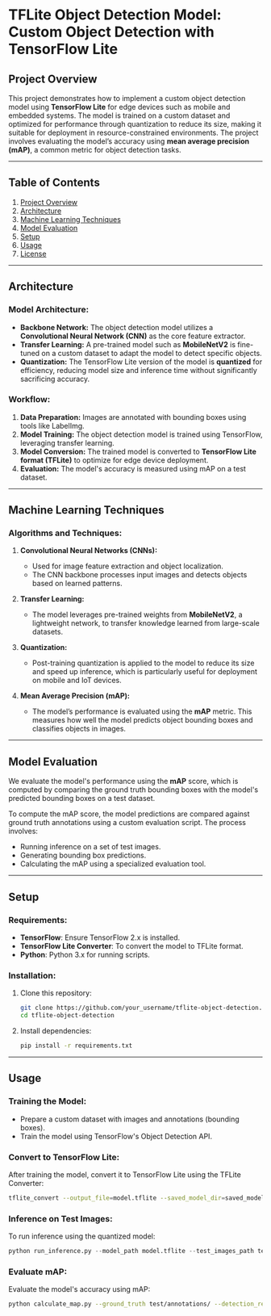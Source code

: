 # **TFLite Object Detection Model: Custom Object Detection with TensorFlow Lite**

## **Project Overview**

This project demonstrates how to implement a custom object detection model using **TensorFlow Lite** for edge devices such as mobile and embedded systems. The model is trained on a custom dataset and optimized for performance through quantization to reduce its size, making it suitable for deployment in resource-constrained environments. The project involves evaluating the model’s accuracy using **mean average precision (mAP)**, a common metric for object detection tasks.

---

## **Table of Contents**

1. [Project Overview](#project-overview)
2. [Architecture](#architecture)
3. [Machine Learning Techniques](#machine-learning-techniques)
4. [Model Evaluation](#model-evaluation)
5. [Setup](#setup)
6. [Usage](#usage)
7. [License](#license)

---

## **Architecture**

### **Model Architecture:**
- **Backbone Network:** The object detection model utilizes a **Convolutional Neural Network (CNN)** as the core feature extractor.
- **Transfer Learning:** A pre-trained model such as **MobileNetV2** is fine-tuned on a custom dataset to adapt the model to detect specific objects.
- **Quantization:** The TensorFlow Lite version of the model is **quantized** for efficiency, reducing model size and inference time without significantly sacrificing accuracy.

### **Workflow:**
1. **Data Preparation:** Images are annotated with bounding boxes using tools like LabelImg.
2. **Model Training:** The object detection model is trained using TensorFlow, leveraging transfer learning.
3. **Model Conversion:** The trained model is converted to **TensorFlow Lite format (TFLite)** to optimize for edge device deployment.
4. **Evaluation:** The model's accuracy is measured using mAP on a test dataset.

---

## **Machine Learning Techniques**

### **Algorithms and Techniques:**
1. **Convolutional Neural Networks (CNNs):**
   - Used for image feature extraction and object localization.
   - The CNN backbone processes input images and detects objects based on learned patterns.
   
2. **Transfer Learning:**
   - The model leverages pre-trained weights from **MobileNetV2**, a lightweight network, to transfer knowledge learned from large-scale datasets.
   
3. **Quantization:**
   - Post-training quantization is applied to the model to reduce its size and speed up inference, which is particularly useful for deployment on mobile and IoT devices.
   
4. **Mean Average Precision (mAP):**
   - The model’s performance is evaluated using the **mAP** metric. This measures how well the model predicts object bounding boxes and classifies objects in images.

---

## **Model Evaluation**

We evaluate the model's performance using the **mAP** score, which is computed by comparing the ground truth bounding boxes with the model's predicted bounding boxes on a test dataset.

To compute the mAP score, the model predictions are compared against ground truth annotations using a custom evaluation script. The process involves:
- Running inference on a set of test images.
- Generating bounding box predictions.
- Calculating the mAP using a specialized evaluation tool.

---

## **Setup**

### **Requirements:**
- **TensorFlow**: Ensure TensorFlow 2.x is installed.
- **TensorFlow Lite Converter**: To convert the model to TFLite format.
- **Python**: Python 3.x for running scripts.

### **Installation:**
1. Clone this repository:
   ```bash
   git clone https://github.com/your_username/tflite-object-detection.git
   cd tflite-object-detection
   ```
2. Install dependencies:
   ```bash
   pip install -r requirements.txt
   ```

---

## **Usage**

### **Training the Model:**
- Prepare a custom dataset with images and annotations (bounding boxes).
- Train the model using TensorFlow's Object Detection API.

### **Convert to TensorFlow Lite:**
After training the model, convert it to TensorFlow Lite using the TFLite Converter:
```bash
tflite_convert --output_file=model.tflite --saved_model_dir=saved_model_directory
```

### **Inference on Test Images:**
To run inference using the quantized model:
```python
python run_inference.py --model_path model.tflite --test_images_path test/images/ --output_results output/
```

### **Evaluate mAP:**
Evaluate the model's accuracy using mAP:
```bash
python calculate_map.py --ground_truth test/annotations/ --detection_results output/detections/
```


